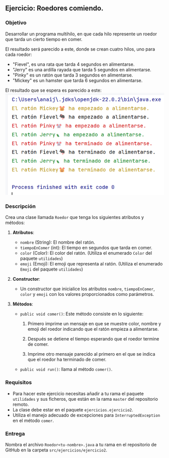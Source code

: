 ## Ejercicio: Roedores comiendo.

### Objetivo
Desarrollar un programa multihilo, en que cada hilo represente un roedor que tarda un cierto tiempo en comer.

El resultado será parecido a este, donde se crean cuatro hilos, uno para cada roedor:
- "Fievel", es una rata que tarda 4 segundos en alimentarse.
- "Jerry" es una ardilla rayada que tarda 5 segundos en alimentarse.
- "Pinky" es un ratón que tarda 3 segundos en alimentarse.
- "Mickey" es un hamster que tarda 6 segundos en alimentarse.

El resultado que se espera es parecido a este: 
![img.png](img.png)


### Descripción
Crea una clase llamada `Roedor` que tenga los siguientes atributos y métodos:

1. **Atributos**:
   - `nombre` (String): El nombre del ratón.
   - `tiempoEnComer` (int): El tiempo en segundos que tarda en comer.
   - `color` (Color): El color del ratón. (Utiliza el enumerado `Color` del paquete `utilidades`)
   - `emoji` (Emoji): El emoji que representa al ratón. (Utiliza el enumerado `Emoji` del paquete `utilidades`)

2. **Constructor**:
   - Un constructor que inicialice los atributos `nombre`, `tiempoEnComer`, `color` y `emoji` con los valores proporcionados como parámetros.

3. **Métodos**:
   - `public void comer()`: Este método consiste en lo siguiente: 
     1. Primero imprime un mensaje en que se muestre color, nombre y emoji del roedor indicando que el ratón empieza a alimentarse. 
   
     2. Después se detiene el tiempo esperando que el roedor termine de comer. 
   
      3. Imprime otro mensaje parecido al primero en el que se indica que el roedor ha terminado de comer. 
   - `public void run()`: llama al método `comer()`.

### Requisitos
- Para hacer este ejercicio necesitas añadir a tu rama el paquete `utilidades` y sus ficheros, que están en la rama `master` del repositorio remoto.
- La clase debe estar en el paquete `ejercicios.ejercicio2`.
- Utiliza el manejo adecuado de excepciones para `InterruptedException` en el método `comer`.

### Entrega
Nombra el archivo `Roedor<tu-nombre>.java` a tu rama en el repositorio de GitHub en la carpeta `src/ejercicios/ejercicio2`.

